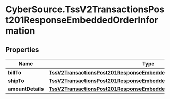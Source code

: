 # CyberSource.TssV2TransactionsPost201ResponseEmbeddedOrderInformation

## Properties
Name | Type | Description | Notes
------------ | ------------- | ------------- | -------------
**billTo** | [**TssV2TransactionsPost201ResponseEmbeddedOrderInformationBillTo**](TssV2TransactionsPost201ResponseEmbeddedOrderInformationBillTo.md) |  | [optional] 
**shipTo** | [**TssV2TransactionsPost201ResponseEmbeddedOrderInformationShipTo**](TssV2TransactionsPost201ResponseEmbeddedOrderInformationShipTo.md) |  | [optional] 
**amountDetails** | [**TssV2TransactionsPost201ResponseEmbeddedOrderInformationAmountDetails**](TssV2TransactionsPost201ResponseEmbeddedOrderInformationAmountDetails.md) |  | [optional] 


